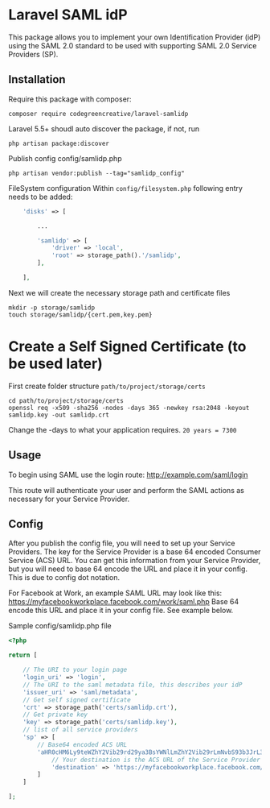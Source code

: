 # Laravel SAML idP

This package allows you to implement your own Identification Provider (idP) using the SAML 2.0 standard to be used with supporting SAML 2.0 Service Providers (SP).

## Installation

Require this package with composer:

```shell
composer require codegreencreative/laravel-samlidp
```

Laravel 5.5+ shoudl auto discover the package, if not, run

```shell
php artisan package:discover
```

Publish config
config/samlidp.php

```shell
php artisan vendor:publish --tag="samlidp_config"
```

FileSystem configuration
Within `config/filesystem.php` following entry needs to be added:
```php
    'disks' => [

        ...

        'samlidp' => [
            'driver' => 'local',
            'root' => storage_path().'/samlidp',
        ],

    ],
```

Next we will create the necessary storage path and certificate files

```shell
mkdir -p storage/samlidp
touch storage/samlidp/{cert.pem,key.pem}
```

# Create a Self Signed Certificate (to be used later)

First create folder structure `path/to/project/storage/certs`

```shell
cd path/to/project/storage/certs
openssl req -x509 -sha256 -nodes -days 365 -newkey rsa:2048 -keyout samlidp.key -out samlidp.crt
```

Change the -days to what your application requires. `20 years = 7300`

## Usage

To begin using SAML use the login route: http://example.com/saml/login

This route will authenticate your user and perform the SAML actions as necessary for your Service Provider.

## Config

After you publish the config file, you will need to set up your Service Providers. The key for the Service Provider is a base 64 encoded Consumer Service (ACS) URL. You can get this information from your Service Provider, but you will need to base 64 encode the URL and place it in your config. This is due to config dot notation.

For Facebook at Work, an example SAML URL may look like this: https://myfacebookworkplace.facebook.com/work/saml.php Base 64 encode this URL and place it in your config file. See example below.

Sample config/samlidp.php file

```php
<?php

return [

    // The URI to your login page
    'login_uri' => 'login',
    // The URI to the saml metadata file, this describes your idP
    'issuer_uri' => 'saml/metadata',
    // Get self signed certificate
    'crt' => storage_path('certs/samlidp.crt'),
    // Get private key
    'key' => storage_path('certs/samlidp.key'),
    // list of all service providers
    'sp' => [
        // Base64 encoded ACS URL
        'aHR0cHM6Ly9teWZhY2Vib29rd29ya3BsYWNlLmZhY2Vib29rLmNvbS93b3JrL3NhbWwucGhw' => [
            // Your destination is the ACS URL of the Service Provider
            'destination' => 'https://myfacebookworkplace.facebook.com/work/saml.php',
        ]
    ]

];
```
